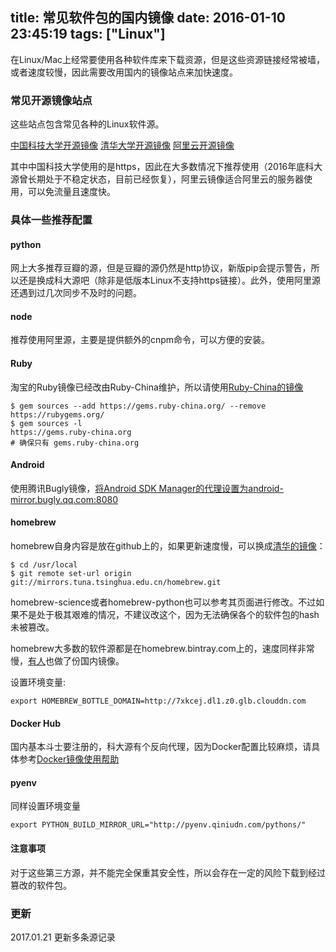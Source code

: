 title: 常见软件包的国内镜像
date: 2016-01-10 23:45:19
tags: ["Linux"]
---


在Linux/Mac上经常要使用各种软件库来下载资源，但是这些资源链接经常被墙，或者速度较慢，因此需要改用国内的镜像站点来加快速度。

### 常见开源镜像站点

这些站点包含常见各种的Linux软件源。

[中国科技大学开源镜像](https://mirrors.ustc.edu.cn/)
[清华大学开源镜像](http://mirrors.tuna.tsinghua.edu.cn/)
[阿里云开源镜像](http://mirrors.aliyun.com/)

其中中国科技大学使用的是https，因此在大多数情况下推荐使用（2016年底科大源曾长期处于不稳定状态，目前已经恢复），阿里云镜像适合阿里云的服务器使用，可以免流量且速度快。

### 具体一些推荐配置

#### python

网上大多推荐豆瓣的源，但是豆瓣的源仍然是http协议，新版pip会提示警告，所以还是换成科大源吧（除非是低版本Linux不支持https链接）。此外，使用阿里源还遇到过几次同步不及时的问题。

#### node

推荐使用阿里源，主要是提供额外的cnpm命令，可以方便的安装。

#### Ruby

淘宝的Ruby镜像已经改由Ruby-China维护，所以请使用[Ruby-China的镜像](https://gems.ruby-china.org/)

```
$ gem sources --add https://gems.ruby-china.org/ --remove https://rubygems.org/
$ gem sources -l
https://gems.ruby-china.org
# 确保只有 gems.ruby-china.org
```

#### Android

使用腾讯Bugly镜像，[将Android SDK Manager的代理设置为android-mirror.bugly.qq.com:8080](http://android-mirror.bugly.qq.com:8080/include/usage.html)

#### homebrew

homebrew自身内容是放在github上的，如果更新速度慢，可以换成[清华的镜像](http://mirrors.tuna.tsinghua.edu.cn/help/#homebrew)：

```
$ cd /usr/local
$ git remote set-url origin git://mirrors.tuna.tsinghua.edu.cn/homebrew.git
```

homebrew-science或者homebrew-python也可以参考其页面进行修改。不过如果不是处于极其艰难的情况，不建议改这个，因为无法确保各个的软件包的hash未被篡改。

homebrew大多数的软件源都是在homebrew.bintray.com上的，速度同样非常慢，[有人](http://ban.ninja/)也做了份国内镜像。

设置环境变量:

```
export HOMEBREW_BOTTLE_DOMAIN=http://7xkcej.dl1.z0.glb.clouddn.com
```

#### Docker Hub

国内基本斗士要注册的，科大源有个反向代理，因为Docker配置比较麻烦，请具体参考[Docker镜像使用帮助](https://lug.ustc.edu.cn/wiki/mirrors/help/docker)

#### pyenv

同样设置环境变量
```
export PYTHON_BUILD_MIRROR_URL="http://pyenv.qiniudn.com/pythons/"
```

#### 注意事项

对于这些第三方源，并不能完全保重其安全性，所以会存在一定的风险下载到经过篡改的软件包。

### 更新

2017.01.21 更新多条源记录